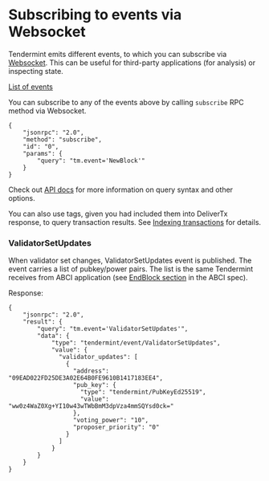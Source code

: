 # Subscribing to events via Websocket

Tendermint emits different events, to which you can subscribe via
[Websocket](https://en.wikipedia.org/wiki/WebSocket). This can be useful
for third-party applications (for analysis) or inspecting state.

[List of events](https://godoc.org/github.com/tendermint/tendermint/types#pkg-constants)

You can subscribe to any of the events above by calling `subscribe` RPC
method via Websocket.

```
{
    "jsonrpc": "2.0",
    "method": "subscribe",
    "id": "0",
    "params": {
        "query": "tm.event='NewBlock'"
    }
}
```

Check out [API docs](https://tendermint.com/rpc/) for
more information on query syntax and other options.

You can also use tags, given you had included them into DeliverTx
response, to query transaction results. See [Indexing
transactions](./indexing-transactions.md) for details.

### ValidatorSetUpdates

When validator set changes, ValidatorSetUpdates event is published. The
event carries a list of pubkey/power pairs. The list is the same
Tendermint receives from ABCI application (see [EndBlock
section](../spec/abci/abci.md#endblock) in
the ABCI spec).

Response:

```
{
    "jsonrpc": "2.0",
    "result": {
        "query": "tm.event='ValidatorSetUpdates'",
        "data": {
            "type": "tendermint/event/ValidatorSetUpdates",
            "value": {
              "validator_updates": [
                {
                  "address": "09EAD022FD25DE3A02E64B0FE9610B1417183EE4",
                  "pub_key": {
                    "type": "tendermint/PubKeyEd25519",
                    "value": "ww0z4WaZ0Xg+YI10w43wTWbBmM3dpVza4mmSQYsd0ck="
                  },
                  "voting_power": "10",
                  "proposer_priority": "0"
                }
              ]
            }
        }
    }
}
```
